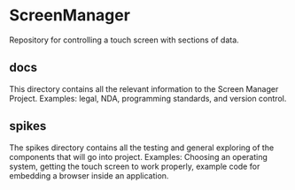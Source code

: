 # ScreenManager
Repository for controlling a touch screen with sections of data.

## docs
This directory contains all the relevant information to the
Screen Manager Project.  Examples: legal, NDA, programming standards,
and version control.

## spikes
The spikes directory contains all the testing and general exploring
of the components that will go into project.  Examples: Choosing an
operating system, getting the touch screen to work properly, example
code for embedding a browser inside an application.
